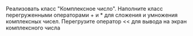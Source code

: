 Реализовать класс "Комплексное число". 
Наполните класс перегруженными операторами + и * для сложения и умножения комплексных чисел.
Перегрузите оператор << для вывода на экран комплексного числа
